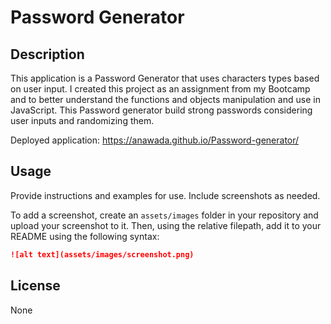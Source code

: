 # Password Generator

## Description

This application is a Password Generator that uses characters types based on user input.  I created this project as an assignment from my Bootcamp and to better understand the functions and objects manipulation and use in JavaScript. This Password generator build strong passwords considering user inputs and randomizing them.  

Deployed application: https://anawada.github.io/Password-generator/


## Usage 

Provide instructions and examples for use. Include screenshots as needed. 

To add a screenshot, create an `assets/images` folder in your repository and upload your screenshot to it. Then, using the relative filepath, add it to your README using the following syntax:

```md
![alt text](assets/images/screenshot.png)
```

## License

None


